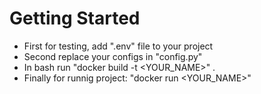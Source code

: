 # Getting Started
- First for testing, add ".env" file to your project
- Second replace your configs in "config.py"
- In bash run "docker build -t <YOUR_NAME>" .
- Finally for runnig project: "docker run <YOUR_NAME>"
